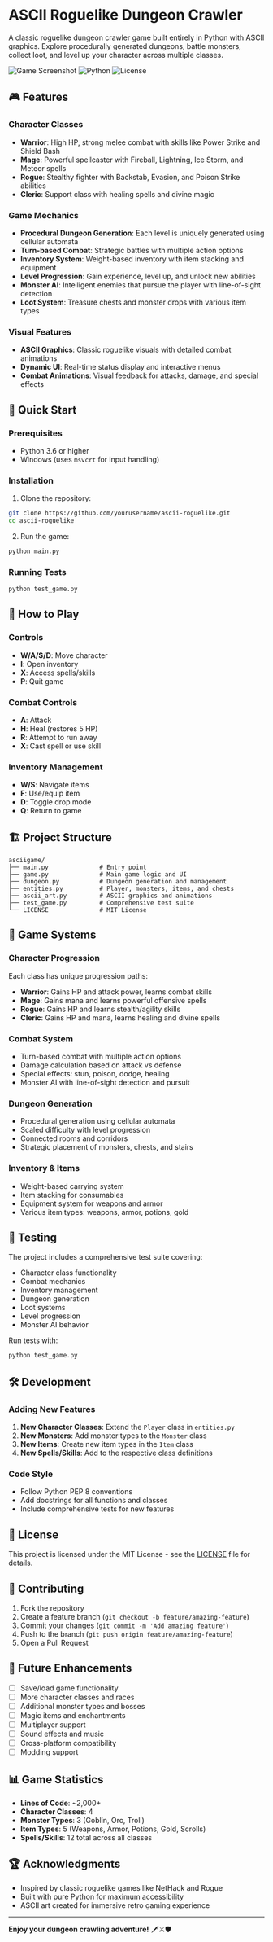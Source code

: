 # ASCII Roguelike Dungeon Crawler

A classic roguelike dungeon crawler game built entirely in Python with ASCII graphics. Explore procedurally generated dungeons, battle monsters, collect loot, and level up your character across multiple classes.

![Game Screenshot](https://img.shields.io/badge/Game-ASCII%20Roguelike-blue)
![Python](https://img.shields.io/badge/Python-3.6+-green)
![License](https://img.shields.io/badge/License-MIT-yellow)

## 🎮 Features

### Character Classes
- **Warrior**: High HP, strong melee combat with skills like Power Strike and Shield Bash
- **Mage**: Powerful spellcaster with Fireball, Lightning, Ice Storm, and Meteor spells
- **Rogue**: Stealthy fighter with Backstab, Evasion, and Poison Strike abilities
- **Cleric**: Support class with healing spells and divine magic

### Game Mechanics
- **Procedural Dungeon Generation**: Each level is uniquely generated using cellular automata
- **Turn-based Combat**: Strategic battles with multiple action options
- **Inventory System**: Weight-based inventory with item stacking and equipment
- **Level Progression**: Gain experience, level up, and unlock new abilities
- **Monster AI**: Intelligent enemies that pursue the player with line-of-sight detection
- **Loot System**: Treasure chests and monster drops with various item types

### Visual Features
- **ASCII Graphics**: Classic roguelike visuals with detailed combat animations
- **Dynamic UI**: Real-time status display and interactive menus
- **Combat Animations**: Visual feedback for attacks, damage, and special effects

## 🚀 Quick Start

### Prerequisites
- Python 3.6 or higher
- Windows (uses `msvcrt` for input handling)

### Installation
1. Clone the repository:
```bash
git clone https://github.com/yourusername/ascii-roguelike.git
cd ascii-roguelike
```

2. Run the game:
```bash
python main.py
```

### Running Tests
```bash
python test_game.py
```

## 🎯 How to Play

### Controls
- **W/A/S/D**: Move character
- **I**: Open inventory
- **X**: Access spells/skills
- **P**: Quit game

### Combat Controls
- **A**: Attack
- **H**: Heal (restores 5 HP)
- **R**: Attempt to run away
- **X**: Cast spell or use skill

### Inventory Management
- **W/S**: Navigate items
- **F**: Use/equip item
- **D**: Toggle drop mode
- **Q**: Return to game

## 🏗️ Project Structure

```
asciigame/
├── main.py              # Entry point
├── game.py              # Main game logic and UI
├── dungeon.py           # Dungeon generation and management
├── entities.py          # Player, monsters, items, and chests
├── ascii_art.py         # ASCII graphics and animations
├── test_game.py         # Comprehensive test suite
└── LICENSE              # MIT License
```

## 🎲 Game Systems

### Character Progression
Each class has unique progression paths:
- **Warrior**: Gains HP and attack power, learns combat skills
- **Mage**: Gains mana and learns powerful offensive spells
- **Rogue**: Gains HP and learns stealth/agility skills
- **Cleric**: Gains HP and mana, learns healing and divine spells

### Combat System
- Turn-based combat with multiple action options
- Damage calculation based on attack vs defense
- Special effects: stun, poison, dodge, healing
- Monster AI with line-of-sight detection and pursuit

### Dungeon Generation
- Procedural generation using cellular automata
- Scaled difficulty with level progression
- Connected rooms and corridors
- Strategic placement of monsters, chests, and stairs

### Inventory & Items
- Weight-based carrying system
- Item stacking for consumables
- Equipment system for weapons and armor
- Various item types: weapons, armor, potions, gold

## 🧪 Testing

The project includes a comprehensive test suite covering:
- Character class functionality
- Combat mechanics
- Inventory management
- Dungeon generation
- Loot systems
- Level progression
- Monster AI behavior

Run tests with:
```bash
python test_game.py
```

## 🛠️ Development

### Adding New Features
1. **New Character Classes**: Extend the `Player` class in `entities.py`
2. **New Monsters**: Add monster types to the `Monster` class
3. **New Items**: Create new item types in the `Item` class
4. **New Spells/Skills**: Add to the respective class definitions

### Code Style
- Follow Python PEP 8 conventions
- Add docstrings for all functions and classes
- Include comprehensive tests for new features

## 📝 License

This project is licensed under the MIT License - see the [LICENSE](LICENSE) file for details.

## 🤝 Contributing

1. Fork the repository
2. Create a feature branch (`git checkout -b feature/amazing-feature`)
3. Commit your changes (`git commit -m 'Add amazing feature'`)
4. Push to the branch (`git push origin feature/amazing-feature`)
5. Open a Pull Request

## 🎯 Future Enhancements

- [ ] Save/load game functionality
- [ ] More character classes and races
- [ ] Additional monster types and bosses
- [ ] Magic items and enchantments
- [ ] Multiplayer support
- [ ] Sound effects and music
- [ ] Cross-platform compatibility
- [ ] Modding support

## 📊 Game Statistics

- **Lines of Code**: ~2,000+
- **Character Classes**: 4
- **Monster Types**: 3 (Goblin, Orc, Troll)
- **Item Types**: 5 (Weapons, Armor, Potions, Gold, Scrolls)
- **Spells/Skills**: 12 total across all classes

## 🏆 Acknowledgments

- Inspired by classic roguelike games like NetHack and Rogue
- Built with pure Python for maximum accessibility
- ASCII art created for immersive retro gaming experience

---

**Enjoy your dungeon crawling adventure!** 🗡️⚔️🛡️ 